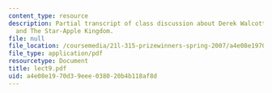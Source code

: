 ```yaml
---
content_type: resource
description: Partial transcript of class discussion about Derek Walcott, Sea Grapes,
  and The Star-Apple Kingdom.
file: null
file_location: /coursemedia/21l-315-prizewinners-spring-2007/a4e08e1970d39eee038020b4b118af8d_lect9.pdf
file_type: application/pdf
resourcetype: Document
title: lect9.pdf
uid: a4e08e19-70d3-9eee-0380-20b4b118af8d
---
```

